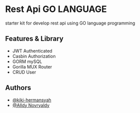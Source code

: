 
# Rest Api GO LANGUAGE
starter kit for develop rest api using GO language programming 



## Features & Library

- JWT Authenticated
- Casbin Authorization
- GORM mySQL 
- Gorilla MUX Router 
- CRUD User

## Authors

- [@kiki-hermansyah](https://github.com/kiki-hermansyah)
- [@Alldy Novryaldy](https://github.com/alldynovryaldy)


